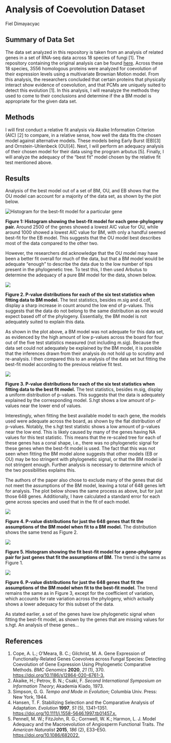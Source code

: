 Analysis of Coevolution Dataset
================
Fiel Dimayacyac

## Summary of Data Set

The data set analyzed in this repository is taken from an analysis of
related genes in a set of RNA-seq data across 18 species of fungi \[1\].
The repository containing the original analysis can be found
[here](https://github.com/acope3/GeneExpression_coevolution). Across
these 18 species, 3556 homologous proteins were analyzed for coevolution
of their expression levels using a multivariate Brownian Motion model.
From this analysis, the researchers concluded that certain proteins that
physically interact show evidence of coevolution, and that PCMs are
uniquely suited to detect this evolution \[1\]. In this analysis, I will
reanalyze the methods they used to come to their conclusions and
determine if the a BM model is appropriate for the given data set.

## Methods

I will first conduct a relative fit analysis via Akaike Information
Criterion (AIC) \[2\] to compare, in a relative sense, how well the data
fits the chosen model against alternative models. These models being
Early Burst (EB)\[3\] and Ornstein-Uhlenbeck (OU)\[4\]. Next, I will
perform an adequacy analysis of their chosen model for their data using
the program arbutus \[5\]. Finally, I will analyze the adequacy of the
“best fit” model chosen by the relative fit test mentioned above.

## Results

Analysis of the best model out of a set of BM, OU, and EB shows that the
OU model can account for a majority of the data set, as shown by the
plot below.

![](AIC.png "Histogram for the best-fit model for a particular gene")

**Figure 1: Histogram showing the best-fit model for each gene-phylogeny
pair.** Around 2500 of the genes showed a lowest AIC value for OU, while
around 1000 showed a lowest AIC value for BM, with only a handful seemed
best-fit for the EB model. This suggests that the OU model best
describes most of the data compared to the other two.

However, the researchers did acknowledge that the OU model may have been
a better fit overall for much of the data, but that a BM model would be
adequate “enough” to describe the data due to the low number of tips
present in the phylogenetic tree. To test this, I then used Arbutus to
determine the adequacy of a pure BM model for the data, shown below.

![](arbutus_BM.png)

**Figure 2. P-value distributions for each of the six test statistics
when fitting data to BM model.** The test statistics, besides m.sig and
d.cdf, display a sharp increase in count around the low end of p-values.
This suggests that the data do not belong to the same distribution as
one would expect based off of the phylogeny. Essentially, the BM model
is not adequately suited to explain this data.

As shown in the plot above, a BM model was not adequate for this data
set, as evidenced by the high amount of low p-values across the board
for four out of the five test statistics measured (not including m.sig).
Because the data set could not adequately be explained by the BM model,
it is possible that the inferences drawn from their analysis do not hold
up to scrutiny and re-analysis. I then compared this to an analysis of
the data set but fitting the best-fit model according to the previous
relative fit test.

![](arbutus_results.png)

**Figure 3. P-value distributions for each of the six test statistics
when fitting data to the best fit model.** The test statistics, besides
m.sig, display a uniform distribution of p-values. This suggests that
the data is adequately explained by the corresponding model. S.hgt shows
a low amount of p-values near the lower end of values.

Interestingly, when fitting the best available model to each gene, the
models used were adequate across the board, as shown by the flat
distribution of p-values. Notably, the s.hgt test statistic shows a low
amount of p-values near the low end. This is likely caused by many of
the genes having NA values for this test statistic. This means that the
re-scaled tree for each of these genes has a conal shape, i.e., there
was no phylogenetic signal for these genes when the best-fit model is
used. The fact that this was not seen when fitting the BM model alone
suggests that other models (EB or OU) may be too stringent with
phylogenetic signal, or that the BM model is not stringent enough.
Further analysis is necessary to determine which of the two
possibilities explains this.

The authors of the paper also chose to exclude many of the genes that
did not meet the assumptions of the BM model, leaving a total of 648
genes left for analysis. The plot below shows the same process as above,
but for just those 648 genes. Additionally, I have calculated a standard
error for each gene across species and used that in the fit of each
model.

![](arbutus_only_BM_genes.png)

**Figure 4. P-value distributions for just the 648 genes that fit the
assumptions of the BM model when fit to a BM model.** The distribution
shows the same trend as Figure 2.

![](only_BM_allfit_AIC.png)

**Figure 5. Histogram showing the fit best-fit model for a
gene-phylogeny pair for just genes that fit the assumptions of BM.** The
trend is the same as Figure 1.

![](only_BM_allfit_arbutus_results.png)

**Figure 6. P-value distributions for just the 648 genes that fit the
assumptions of the BM model when fit to the best-fit model.** The trend
remains the same as in Figure 3, except for the coefficient of
variation, which accounts for rate variation across the phylogeny, which
actually shows a lower adequacy for this subset of the data.

As stated earlier, a set of the genes have low phylogenetic signal when
fitting the best-fit model, as shown by the genes that are missing
values for s.hgt. An analysis of these genes…

## References

1.  Cope, A. L.; O’Meara, B. C.; Gilchrist, M. A. Gene Expression of
    Functionally-Related Genes Coevolves across Fungal Species:
    Detecting Coevolution of Gene Expression Using Phylogenetic
    Comparative Methods. *BMC Genomics* **2020**, *21* (1), 370.
    <https://doi.org/10.1186/s12864-020-6761-3.>
2.  Akaike, H.; Petrov, B. N.; Csaki, F. *Second International Symposium
    on Information Theory*; Akademia Kiado, 1973.
3.  Simpson, G. G. *Tempo and Mode in Evolution*; Columbia Univ. Press:
    New York, 1944.
4.  Hansen, T. F. Stabilizing Selection and the Comparative Analysis of
    Adaptation. *Evolution* **1997**, *51* (5), 1341–1351.
    <https://doi.org/10.1111/j.1558-5646.1997.tb01457.x.>
5.  Pennell, M. W.; FitzJohn, R. G.; Cornwell, W. K.; Harmon, L. J.
    Model Adequacy and the Macroevolution of Angiosperm Functional
    Traits. *The American Naturalist* **2015**, *186* (2), E33–E50.
    <https://doi.org/10.1086/682022.>
